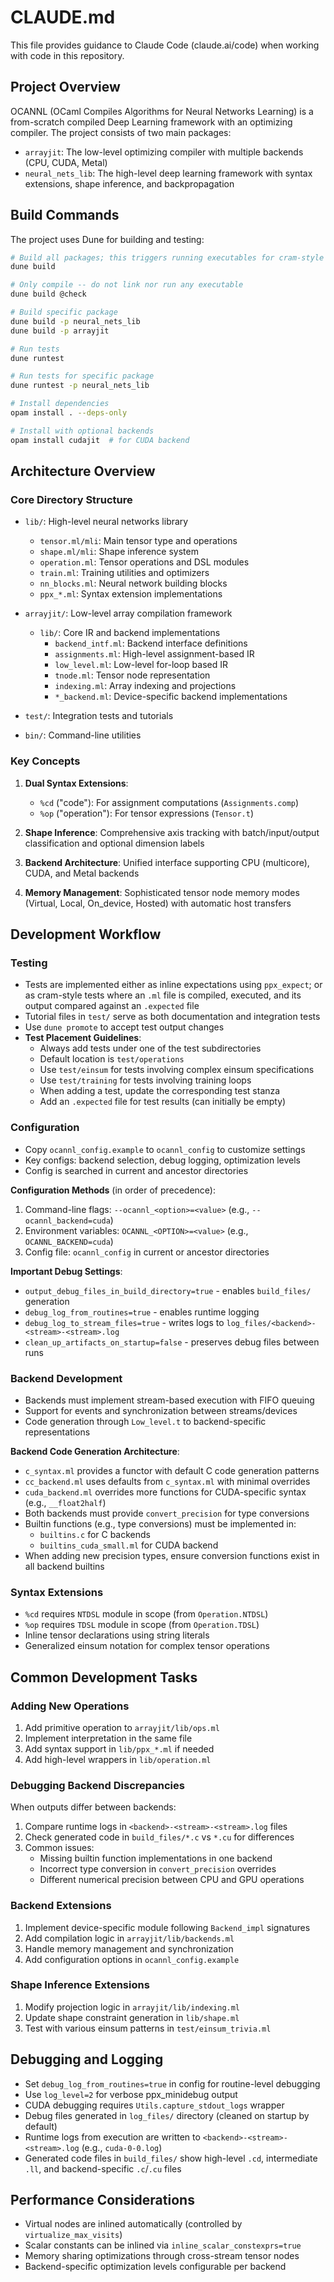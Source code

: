 # CLAUDE.md

This file provides guidance to Claude Code (claude.ai/code) when working with code in this repository.

## Project Overview

OCANNL (OCaml Compiles Algorithms for Neural Networks Learning) is a from-scratch compiled Deep Learning framework with an optimizing compiler. The project consists of two main packages:

- `arrayjit`: The low-level optimizing compiler with multiple backends (CPU, CUDA, Metal)
- `neural_nets_lib`: The high-level deep learning framework with syntax extensions, shape inference, and backpropagation

## Build Commands

The project uses Dune for building and testing:

```bash
# Build all packages; this triggers running executables for cram-style tests
dune build

# Only compile -- do not link nor run any executable
dune build @check

# Build specific package
dune build -p neural_nets_lib
dune build -p arrayjit

# Run tests
dune runtest

# Run tests for specific package
dune runtest -p neural_nets_lib

# Install dependencies
opam install . --deps-only

# Install with optional backends  
opam install cudajit  # for CUDA backend
```

## Architecture Overview

### Core Directory Structure

- `lib/`: High-level neural networks library
  - `tensor.ml/mli`: Main tensor type and operations
  - `shape.ml/mli`: Shape inference system
  - `operation.ml`: Tensor operations and DSL modules
  - `train.ml`: Training utilities and optimizers
  - `nn_blocks.ml`: Neural network building blocks
  - `ppx_*.ml`: Syntax extension implementations

- `arrayjit/`: Low-level array compilation framework
  - `lib/`: Core IR and backend implementations
    - `backend_intf.ml`: Backend interface definitions
    - `assignments.ml`: High-level assignment-based IR
    - `low_level.ml`: Low-level for-loop based IR
    - `tnode.ml`: Tensor node representation
    - `indexing.ml`: Array indexing and projections
    - `*_backend.ml`: Device-specific backend implementations

- `test/`: Integration tests and tutorials
- `bin/`: Command-line utilities

### Key Concepts

1. **Dual Syntax Extensions**:
   - `%cd` ("code"): For assignment computations (`Assignments.comp`)
   - `%op` ("operation"): For tensor expressions (`Tensor.t`)

2. **Shape Inference**: Comprehensive axis tracking with batch/input/output classification and optional dimension labels

3. **Backend Architecture**: Unified interface supporting CPU (multicore), CUDA, and Metal backends

4. **Memory Management**: Sophisticated tensor node memory modes (Virtual, Local, On_device, Hosted) with automatic host transfers

## Development Workflow

### Testing

- Tests are implemented either as inline expectations using `ppx_expect`; or as cram-style tests where an `.ml` file is compiled, executed, and its output compared against an `.expected` file
- Tutorial files in `test/` serve as both documentation and integration tests
- Use `dune promote` to accept test output changes
- **Test Placement Guidelines**:
  * Always add tests under one of the test subdirectories
  * Default location is `test/operations`
  * Use `test/einsum` for tests involving complex einsum specifications
  * Use `test/training` for tests involving training loops
  * When adding a test, update the corresponding test stanza
  * Add an `.expected` file for test results (can initially be empty)

### Configuration

- Copy `ocannl_config.example` to `ocannl_config` to customize settings
- Key configs: backend selection, debug logging, optimization levels
- Config is searched in current and ancestor directories

**Configuration Methods** (in order of precedence):
1. Command-line flags: `--ocannl_<option>=<value>` (e.g., `--ocannl_backend=cuda`)
2. Environment variables: `OCANNL_<OPTION>=<value>` (e.g., `OCANNL_BACKEND=cuda`)
3. Config file: `ocannl_config` in current or ancestor directories

**Important Debug Settings**:
- `output_debug_files_in_build_directory=true` - enables `build_files/` generation
- `debug_log_from_routines=true` - enables runtime logging
- `debug_log_to_stream_files=true` - writes logs to `log_files/<backend>-<stream>-<stream>.log`
- `clean_up_artifacts_on_startup=false` - preserves debug files between runs

### Backend Development

- Backends must implement stream-based execution with FIFO queuing
- Support for events and synchronization between streams/devices  
- Code generation through `Low_level.t` to backend-specific representations

**Backend Code Generation Architecture**:
- `c_syntax.ml` provides a functor with default C code generation patterns
- `cc_backend.ml` uses defaults from `c_syntax.ml` with minimal overrides
- `cuda_backend.ml` overrides more functions for CUDA-specific syntax (e.g., `__float2half`)
- Both backends must provide `convert_precision` for type conversions
- Builtin functions (e.g., type conversions) must be implemented in:
  - `builtins.c` for C backends
  - `builtins_cuda_small.ml` for CUDA backend
- When adding new precision types, ensure conversion functions exist in all backend builtins

### Syntax Extensions

- `%cd` requires `NTDSL` module in scope (from `Operation.NTDSL`)
- `%op` requires `TDSL` module in scope (from `Operation.TDSL`)
- Inline tensor declarations using string literals
- Generalized einsum notation for complex tensor operations

## Common Development Tasks

### Adding New Operations

1. Add primitive operation to `arrayjit/lib/ops.ml`
2. Implement interpretation in the same file
3. Add syntax support in `lib/ppx_*.ml` if needed
4. Add high-level wrappers in `lib/operation.ml`

### Debugging Backend Discrepancies

When outputs differ between backends:
1. Compare runtime logs in `<backend>-<stream>-<stream>.log` files
2. Check generated code in `build_files/*.c` vs `*.cu` for differences
3. Common issues:
   - Missing builtin function implementations in one backend
   - Incorrect type conversion in `convert_precision` overrides
   - Different numerical precision between CPU and GPU operations

### Backend Extensions

1. Implement device-specific module following `Backend_impl` signatures
2. Add compilation logic in `arrayjit/lib/backends.ml`
3. Handle memory management and synchronization
4. Add configuration options in `ocannl_config.example`

### Shape Inference Extensions

1. Modify projection logic in `arrayjit/lib/indexing.ml`
2. Update shape constraint generation in `lib/shape.ml`
3. Test with various einsum patterns in `test/einsum_trivia.ml`

## Debugging and Logging

- Set `debug_log_from_routines=true` in config for routine-level debugging
- Use `log_level=2` for verbose ppx_minidebug output
- CUDA debugging requires `Utils.capture_stdout_logs` wrapper
- Debug files generated in `log_files/` directory (cleaned on startup by default)
- Runtime logs from execution are written to `<backend>-<stream>-<stream>.log` (e.g., `cuda-0-0.log`)
- Generated code files in `build_files/` show high-level `.cd`, intermediate `.ll`, and backend-specific `.c`/`.cu` files

## Performance Considerations

- Virtual nodes are inlined automatically (controlled by `virtualize_max_visits`)
- Scalar constants can be inlined via `inline_scalar_constexprs=true`
- Memory sharing optimizations through cross-stream tensor nodes
- Backend-specific optimization levels configurable per backend